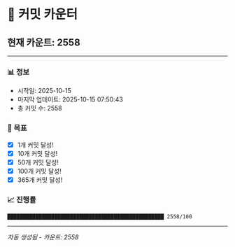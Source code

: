 # 🔢 커밋 카운터

## 현재 카운트: 2558

---

### 📊 정보
- 시작일: 2025-10-15
- 마지막 업데이트: 2025-10-15 07:50:43
- 총 커밋 수: 2558

### 🎯 목표
- [x] 1개 커밋 달성!
- [x] 10개 커밋 달성!
- [x] 50개 커밋 달성!
- [x] 100개 커밋 달성!
- [x] 365개 커밋 달성!

### 📈 진행률
```
██████████████████████████████████████████████████ 2558/100
```

---
*자동 생성됨 - 카운트: 2558*
